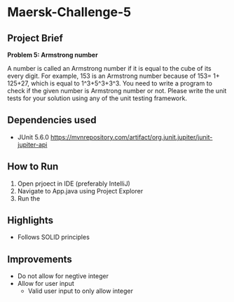 # Maersk-Challenge-5

## Project Brief
**Problem 5: Armstrong number**

A number is called an Armstrong number if it is equal to the cube of its every digit. For example, 153 is an Armstrong number because of 153= 1+ 125+27, which is equal to 1^3+5^3+3^3. You need to write a program to check if the given number is Armstrong number or not.
Please write the unit tests for your solution using any of the unit testing framework.

## Dependencies used
* JUnit 5.6.0 https://mvnrepository.com/artifact/org.junit.jupiter/junit-jupiter-api

## How to Run
1. Open prjoect in IDE (preferably IntelliJ)
2. Navigate to App.java using Project Explorer
3. Run the 

## Highlights
* Follows SOLID principles

## Improvements
* Do not allow for negtive integer
* Allow for user input
  * Valid user input to only allow integer
